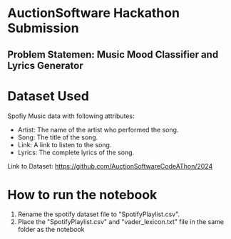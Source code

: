 # AuctionSoftware Hackathon Submission
## Problem Statemen: Music Mood Classifier and Lyrics Generator

# Dataset Used
Spofiy Music data with following attributes:
* Artist: The name of the artist who performed the song.
* Song: The title of the song.
* Link: A link to listen to the song.
* Lyrics: The complete lyrics of the song.

Link to Dataset: https://github.com/AuctionSoftwareCodeAThon/2024

# How to run the notebook
1. Rename the spotify dataset file to "SpotifyPlaylist.csv".
2. Place the "SpotifyPlaylist.csv" and "vader_lexicon.txt" file in the same folder as the notebook
